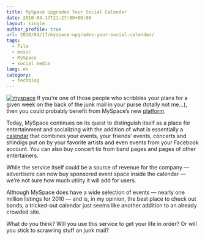 ```yaml
---
title: MySpace Upgrades Your Social Calendar
date: 2010-04-17T21:27:00+00:00
layout: single
author_profile: true
url: 2010/04/17/myspace-upgrades-your-social-calendar/
tags:
  - Film
  - music
  - MySpace
  - social media
lang: en
category: 
  - techblog
---
```

[![myspace](http://lh3.ggpht.com/_vaUVXcmC3OI/S8ogsYLHv_I/AAAAAAAACBI/Kda0Oo0U31k/myspace_thumb%5B1%5D.jpg?imgmax=800 "myspace")](http://lh5.ggpht.com/_vaUVXcmC3OI/S8ogqFiSLhI/AAAAAAAACBE/PY3Yhcc545g/s1600-h/myspace%5B3%5D.jpg) If you’re one of those people who scribbles your plans for a given week on the back of the junk mail in your purse (totally not me…), then you could probably benefit from MySpace’s new [platform](http://events.myspace.com/).

Today, MySpace continues on its quest to distinguish itself as a place for entertainment and socializing with the addition of what is essentially a [calendar](http://events.myspace.com/Calendar) that combines your events, your friends’ events, concerts and shindigs put on by your favorite artists and even events from your Facebook account. You can also buy concert tix from band pages and pages of other entertainers.

While the service itself could be a source of revenue for the company — advertisers can now buy sponsored event space inside the calendar — we’re not sure how much utility it will add for users. 

Although MySpace does have a wide selection of events — nearly one million listings for 2010 — and is, in my opinion, the best place to check out bands, a tricked-out calendar just seems like another addition to an already crowded site. 

What do you think? Will you use this service to get your life in order? Or will you stick to scrawling stuff on junk mail?